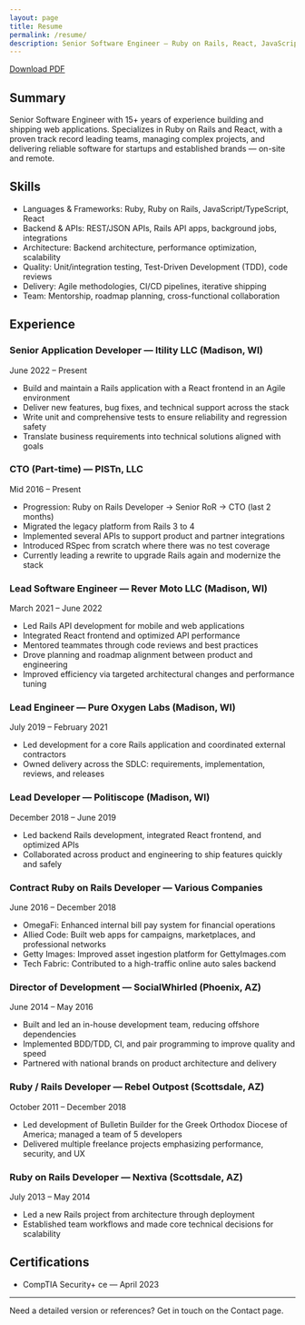 ```yaml
---
layout: page
title: Resume
permalink: /resume/
description: Senior Software Engineer — Ruby on Rails, React, JavaScript. Team lead, mentor, and hands-on builder.
---
```


<a class="btn btn-secondary" href="/Bob_Roberts_Resume_0425.pdf" target="_blank" rel="noopener">Download PDF</a>

## Summary

Senior Software Engineer with 15+ years of experience building and shipping web applications. Specializes in Ruby on Rails and React, with a proven track record leading teams, managing complex projects, and delivering reliable software for startups and established brands — on-site and remote.

## Skills

- Languages & Frameworks: Ruby, Ruby on Rails, JavaScript/TypeScript, React
- Backend & APIs: REST/JSON APIs, Rails API apps, background jobs, integrations
- Architecture: Backend architecture, performance optimization, scalability
- Quality: Unit/integration testing, Test-Driven Development (TDD), code reviews
- Delivery: Agile methodologies, CI/CD pipelines, iterative shipping
- Team: Mentorship, roadmap planning, cross-functional collaboration

## Experience

### Senior Application Developer — Itility LLC (Madison, WI)
June 2022 – Present

- Build and maintain a Rails application with a React frontend in an Agile environment
- Deliver new features, bug fixes, and technical support across the stack
- Write unit and comprehensive tests to ensure reliability and regression safety
- Translate business requirements into technical solutions aligned with goals

### CTO (Part‑time) — PISTn, LLC

Mid 2016 – Present

- Progression: Ruby on Rails Developer → Senior RoR → CTO (last 2 months)
- Migrated the legacy platform from Rails 3 to 4
- Implemented several APIs to support product and partner integrations
- Introduced RSpec from scratch where there was no test coverage
- Currently leading a rewrite to upgrade Rails again and modernize the stack


### Lead Software Engineer — Rever Moto LLC (Madison, WI)
March 2021 – June 2022

- Led Rails API development for mobile and web applications
- Integrated React frontend and optimized API performance
- Mentored teammates through code reviews and best practices
- Drove planning and roadmap alignment between product and engineering
- Improved efficiency via targeted architectural changes and performance tuning

### Lead Engineer — Pure Oxygen Labs (Madison, WI)
July 2019 – February 2021

- Led development for a core Rails application and coordinated external contractors
- Owned delivery across the SDLC: requirements, implementation, reviews, and releases

### Lead Developer — Politiscope (Madison, WI)
December 2018 – June 2019

- Led backend Rails development, integrated React frontend, and optimized APIs
- Collaborated across product and engineering to ship features quickly and safely

### Contract Ruby on Rails Developer — Various Companies
June 2016 – December 2018

- OmegaFi: Enhanced internal bill pay system for financial operations
- Allied Code: Built web apps for campaigns, marketplaces, and professional networks
- Getty Images: Improved asset ingestion platform for GettyImages.com
- Tech Fabric: Contributed to a high-traffic online auto sales backend

### Director of Development — SocialWhirled (Phoenix, AZ)
June 2014 – May 2016

- Built and led an in-house development team, reducing offshore dependencies
- Implemented BDD/TDD, CI, and pair programming to improve quality and speed
- Partnered with national brands on product architecture and delivery

### Ruby / Rails Developer — Rebel Outpost (Scottsdale, AZ)
October 2011 – December 2018

- Led development of Bulletin Builder for the Greek Orthodox Diocese of America; managed a team of 5 developers
- Delivered multiple freelance projects emphasizing performance, security, and UX

### Ruby on Rails Developer — Nextiva (Scottsdale, AZ)
July 2013 – May 2014

- Led a new Rails project from architecture through deployment
- Established team workflows and made core technical decisions for scalability

## Certifications

- CompTIA Security+ ce — April 2023

<hr>

Need a detailed version or references? Get in touch on the Contact page.

